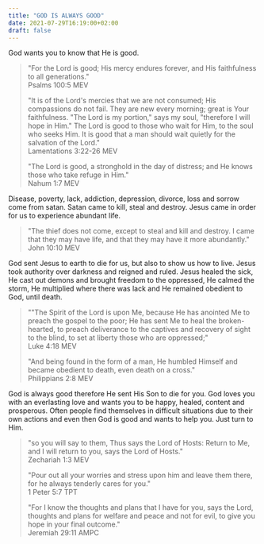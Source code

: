 ```yaml
---
title: "GOD IS ALWAYS GOOD"
date: 2021-07-29T16:19:00+02:00
draft: false
---
```

God wants you to know that He is good.
> "For the Lord is good; His mercy endures forever, and His faithfulness to all generations."  
> Psalms 100:5 MEV
>
> "It is of the Lord's mercies that we are not consumed; His compassions do not fail. They are new every morning; great is Your faithfulness. "The Lord is my portion," says my soul, "therefore I will hope in Him." The Lord is good to those who wait for Him, to the soul who seeks Him. It is good that a man should wait quietly for the salvation of the Lord."  
> Lamentations 3:22-26 MEV
>
> "The Lord is good, a stronghold in the day of distress; and He knows those who take refuge in Him."  
> Nahum 1:7 MEV

Disease, poverty, lack, addiction, depression, divorce, loss and sorrow come from satan. Satan came to kill, steal and destroy. Jesus came in order for us to experience abundant life.
> "The thief does not come, except to steal and kill and destroy. I came that they may have life, and that they may have it more abundantly."  
> John 10:10 MEV

God sent Jesus to earth to die for us, but also to show us how to live. Jesus took authority over darkness and reigned and ruled. Jesus healed the sick, He cast out demons and brought freedom to the oppressed, He calmed the storm, He multiplied where there was lack and He remained obedient to God, until death.
> ""The Spirit of the Lord is upon Me, because He has anointed Me to preach the gospel to the poor; He has sent Me to heal the broken-hearted, to preach deliverance to the captives and recovery of sight to the blind, to set at liberty those who are oppressed;"  
> Luke 4:18 MEV
>
> "And being found in the form of a man, He humbled Himself and became obedient to death, even death on a cross."  
> Philippians 2:8 MEV

God is always good therefore He sent His Son to die for you. God loves you with an everlasting love and wants you to be happy, healed, content and prosperous. Often people find themselves in difficult situations due to their own actions and even then God is good and wants to help you. Just turn to Him.
> "so you will say to them, Thus says the Lord of Hosts: Return to Me, and I will return to you, says the Lord of Hosts."  
> Zechariah 1:3 MEV
>
> "Pour out all your worries and stress upon him and leave them there, for he always tenderly cares for you."  
> 1 Peter 5:7 TPT
>
> "For I know the thoughts and plans that I have for you, says the Lord, thoughts and plans for welfare and peace and not for evil, to give you hope in your final outcome."  
> Jeremiah 29:11 AMPC  

